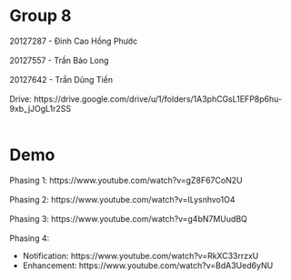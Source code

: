 <h1>Group 8</h1>
20127287 - Đinh Cao Hồng Phước
<br/>
<br/>
20127557 - Trần Bảo Long
<br/>
<br/>
20127642 - Trần Dũng Tiến
<br/>
<br/>
Drive: https://drive.google.com/drive/u/1/folders/1A3phCGsL1EFP8p6hu-9xb_jJOgL1r2SS
<br/>
<br/>

<h1>Demo</h1>
Phasing 1: https://www.youtube.com/watch?v=gZ8F67CoN2U
<br/>
<br/>
Phasing 2: https://www.youtube.com/watch?v=ILysnhvo1O4
<br/>
<br/>
Phasing 3: https://www.youtube.com/watch?v=g4bN7MUudBQ
<br/>
<br/>
Phasing 4:
<ul>
  <li>Notification: https://www.youtube.com/watch?v=RkXC33rrzxU</li>
  <li>Enhancement: https://www.youtube.com/watch?v=BdA3Ued6yNU</li>
</ul>
